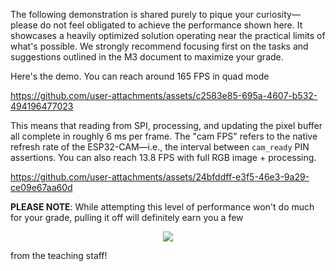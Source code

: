 The following demonstration is shared purely to pique your curiosity—please do not feel obligated to achieve the performance shown here. It showcases a heavily optimized solution operating near the practical limits of what's possible. We strongly recommend focusing first on the tasks and suggestions outlined in the M3 document to maximize your grade.

Here's the demo. You can reach around 165 FPS in quad mode

https://github.com/user-attachments/assets/c2583e85-695a-4607-b532-494196477023

This means that reading from SPI, processing, and updating the pixel buffer all complete in roughly 6 ms per frame. The "cam FPS" refers to the native refresh rate of the ESP32-CAM—i.e., the interval between `cam_ready` PIN assertions. You can also reach 13.8 FPS with full RGB image + processing.

https://github.com/user-attachments/assets/24bfddff-e3f5-46e3-9a29-ce09e67aa60d

**PLEASE NOTE**: While attempting this level of performance won't do much for your grade, pulling it off will definitely earn you a few

<p align="center">
    <img src="https://i.giphy.com/NEvPzZ8bd1V4Y.webp" />
</p>

from the teaching staff!
